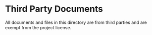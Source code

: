 # Third Party Documents

All documents and files in this directory are from third parties and are exempt from the project license.

